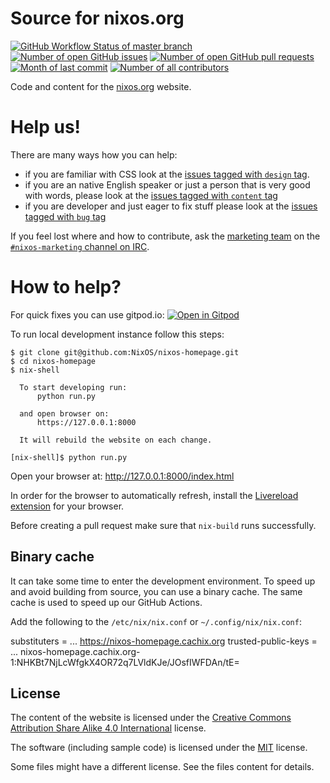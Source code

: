 # Source for nixos.org

[![GitHub Workflow Status of master branch](https://img.shields.io/github/workflow/status/nixos/nixos-homepage/Build%20&%20Deploy%20to%20Netlify?style=flat)](https://github.com/NixOS/nixos-homepage/actions?query=workflow%3A%22Build+%26+Deploy+to+Netlify%22) [![Number of open GitHub issues](https://img.shields.io/github/issues/nixos/nixos-homepage?style=flat&color=red)](https://github.com/nixos/nixos-homepage/issues) [![Number of open GitHub pull requests](https://img.shields.io/github/issues-pr/nixos/nixos-homepage?style=flat&color=blue)](https://github.com/nixos/nixos-homepage/pulls) [![Month of last commit](https://img.shields.io/github/last-commit/NixOS/nixos-homepage?style=flat)](https://github.com/NixOS/nixos-homepage/commits/master) [![Number of all contributors](https://img.shields.io/badge/all_contributors-10-orange.svg?style=flat)](https://github.com/nixos/nixos-homepage#how-to-help)

Code and content for the [nixos.org](https://nixos.org) website.


# Help us!

There are many ways how you can help:

- if you are familiar with CSS look at the [issues tagged with `design` tag](https://github.com/NixOS/nixos-homepage/issues?q=is%3Aissue+is%3Aopen+label%3Adesign).
- if you are an native English speaker or just a person that is very good with words, please look at the [issues tagged with `content` tag](https://github.com/NixOS/nixos-homepage/issues?q=is%3Aissue+is%3Aopen+label%3Acontent)
- if you are developer and just eager to fix stuff please look at the [issues tagged with `bug` tag](https://github.com/NixOS/nixos-homepage/issues?q=is%3Aissue+is%3Aopen+label%3Abug)

If you feel lost where and how to contribute, ask the [marketing team](https://nixos.org/teams/marketing.html) on the [`#nixos-marketing` channel on IRC](irc://irc.freenode.net/#nixos-marketing).


# How to help?

For quick fixes you can use gitpod.io: [![Open in Gitpod](https://gitpod.io/button/open-in-gitpod.svg)](https://gitpod.io/#https://github.com/nixos/nixos-homepage)

To run local development instance follow this steps:

    $ git clone git@github.com:NixOS/nixos-homepage.git
    $ cd nixos-homepage
    $ nix-shell

      To start developing run:
          python run.py

      and open browser on:
          https://127.0.0.1:8000

      It will rebuild the website on each change.

    [nix-shell]$ python run.py

Open your browser at: http://127.0.0.1:8000/index.html

In order for the browser to automatically refresh, install the [Livereload extension](http://livereload.com/extensions/) for your browser.

Before creating a pull request make sure that `nix-build` runs successfully.


## Binary cache

It can take some time to enter the development environment. To speed up and avoid building from source, you can use a binary cache. The same cache is used to speed up our GitHub Actions.

Add the following to the `/etc/nix/nix.conf` or `~/.config/nix/nix.conf`:

substituters = ... https://nixos-homepage.cachix.org
trusted-public-keys = ... nixos-homepage.cachix.org-1:NHKBt7NjLcWfgkX4OR72q7LVldKJe/JOsfIWFDAn/tE=


## License

The content of the website is licensed under the [Creative Commons Attribution Share Alike 4.0 International](LICENSES/CC-BY-SA-4.0.txt) license.

The software (including sample code) is licensed under the [MIT](LICENSES/MIT.txt) license.

Some files might have a different license. See the files content for details.
